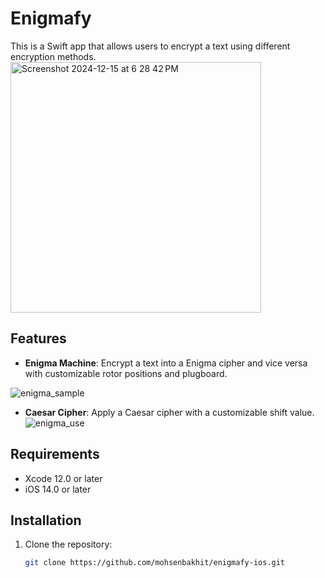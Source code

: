 # Enigmafy

This is a Swift app that allows users to encrypt a text using different encryption methods.
<img width="401" alt="Screenshot 2024-12-15 at 6 28 42 PM" src="https://github.com/user-attachments/assets/8c443b84-c22c-42be-9eb7-08f19b81a755" />

## Features

- **Enigma Machine**: Encrypt a text into a Enigma cipher and vice versa with customizable rotor positions and plugboard.

![enigma_sample](https://github.com/user-attachments/assets/e4546e28-8531-48e4-8b24-28101a458674)

- **Caesar Cipher**: Apply a Caesar cipher with a customizable shift value.
![enigma_use](https://github.com/user-attachments/assets/462eb58b-18aa-43bf-9e00-758cee6cb9f1)

## Requirements

- Xcode 12.0 or later
- iOS 14.0 or later

## Installation

1. Clone the repository:

   ```bash
   git clone https://github.com/mohsenbakhit/enigmafy-ios.git


